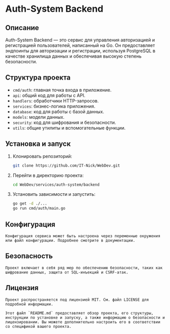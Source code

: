 # Auth-System Backend

## Описание

Auth-System Backend — это сервис для управления авторизацией и регистрацией пользователей, написанный на Go. Он предоставляет эндпоинты для авторизации и регистрации, используя PostgreSQL в качестве хранилища данных и обеспечивая высокую степень безопасности.

## Структура проекта

- `cmd/auth`: главная точка входа в приложение.
- `api`: общий код для работы с API.
- `handlers`: обработчики HTTP-запросов.
- `services`: бизнес-логика приложения.
- `database`: код для работы с базой данных.
- `models`: модели данных.
- `security`: код для шифрования и безопасности.
- `utils`: общие утилиты и вспомогательные функции.

## Установка и запуск

1. Клонировать репозиторий:
   ```bash
   git clone https://github.com/IT-Nick/WebDev.git
   ```
2. Перейти в директорию проекта:
    ```bash
    cd WebDev/services/auth-system/backend
    ```
3. Установить зависимости и запустить:
    ```bash
    go get -d ./...
    go run cmd/auth/main.go
    ```
## Конфигурация
    
    Конфигурация сервиса может быть настроена через переменные окружения или файл конфигурации. Подробнее смотрите в документации.

## Безопасность

    Проект включает в себя ряд мер по обеспечению безопасности, таких как шифрование данных, защита от SQL-инъекций и CSRF-атак.

## Лицензия

    Проект распространяется под лицензией MIT. См. файл LICENSE для подробной информации.

    Этот файл `README.md` предоставляет обзор проекта, его структуры, инструкции по установке и запуску, а также информацию о безопасности и лицензировании. Вы можете дополнительно настроить его в соответствии со спецификой вашего проекта.